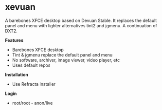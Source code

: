 # xevuan
A barebones XFCE desktop based on Devuan Stable. It replaces the default panel and menu with lighter alternatives tint2 and jgmenu. A continuation of DXT2.

**Features**
- Barebones XFCE desktop
- Tint & jgmenu replace the default panel and menu
- No software, archiver, image viewer, video player, etc
- Uses default repos

**Installation**
- Use Refracta Installer

**Login**
- root/root - anon/live
